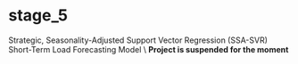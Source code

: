 # stage_5
Strategic, Seasonality-Adjusted Support Vector Regression (SSA-SVR) Short-Term Load Forecasting Model \\
**Project is suspended for the moment**
